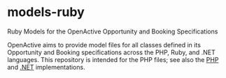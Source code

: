 # models-ruby
Ruby Models for the OpenActive Opportunity and Booking Specifications

OpenActive aims to provide model files for all classes defined in its Opportunity and Booking specifications across the PHP, Ruby, and .NET languages. This repository is intended for the PHP files; see also the [PHP](https://github.com/openactive/models-php) and [.NET](https://github.com/openactive/OpenActive.NET) implementations.
